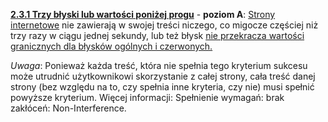 [**2.3.1 Trzy błyski lub wartości poniżej progu**](https://wcag.lepszyweb.pl/#three-flashes-or-below-threshold) - **poziom A**: <a href="#" data-toggle="tooltip" data-original-title="{{site.data.glossary.strona_internetowa | strip_html | replace: '*', ''}}">Strony internetowe</a> nie zawierają w swojej treści niczego, co migocze częściej niż trzy razy w ciągu jednej sekundy, lub też błysk [nie przekracza wartości granicznych dla błysków ogólnych i czerwonych.](https://www.w3.org/TR/UNDERSTANDING-WCAG20/seizure-does-not-violate.html#general-thresholddef)

*Uwaga*: Ponieważ każda treść, która nie spełnia tego kryterium sukcesu może utrudnić użytkownikowi skorzystanie z całej strony, cała treść danej strony (bez względu na to, czy spełnia inne kryteria, czy nie) musi spełnić powyższe kryterium. Więcej informacji: Spełnienie wymagań: brak zakłóceń: Non-Interference.
